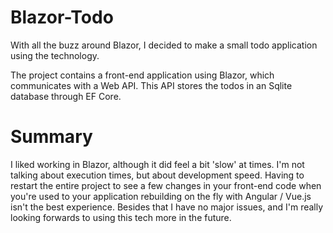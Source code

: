# Blazor-Todo
With all the buzz around Blazor, I decided to make a small todo application using the technology.

The project contains a front-end application using Blazor, which communicates with a Web API. This API stores the todos in an Sqlite database through EF Core.

# Summary
I liked working in Blazor, although it did feel a bit 'slow' at times. I'm not talking about execution times, but about development speed. Having to restart the entire project to see a few changes in your front-end code when you're used to your application rebuilding on the fly with Angular / Vue.js isn't the best experience. Besides that I have no major issues, and I'm really looking forwards to using this tech more in the future.
